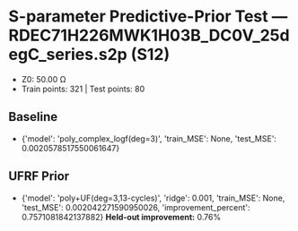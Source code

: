 # S-parameter Predictive-Prior Test — RDEC71H226MWK1H03B_DC0V_25degC_series.s2p (S12)
- Z0: 50.00 Ω
- Train points: 321  |  Test points: 80

## Baseline
- {'model': 'poly_complex_logf(deg=3)', 'train_MSE': None, 'test_MSE': 0.0020578517550061647}

## UFRF Prior
- {'model': 'poly+UF(deg=3,13-cycles)', 'ridge': 0.001, 'train_MSE': None, 'test_MSE': 0.002042271590950026, 'improvement_percent': 0.7571081842137882}
**Held-out improvement:** 0.76%